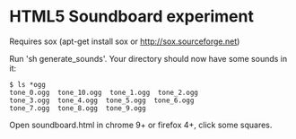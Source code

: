 # HTML5 Soundboard experiment

Requires sox (apt-get install sox or http://sox.sourceforge.net)

Run 'sh generate_sounds'. Your directory should now have some sounds in it:

    $ ls *ogg
    tone_0.ogg  tone_10.ogg  tone_1.ogg  tone_2.ogg  
    tone_3.ogg  tone_4.ogg  tone_5.ogg  tone_6.ogg  
    tone_7.ogg  tone_8.ogg  tone_9.ogg

Open soundboard.html in chrome 9+ or firefox 4+, click some squares.